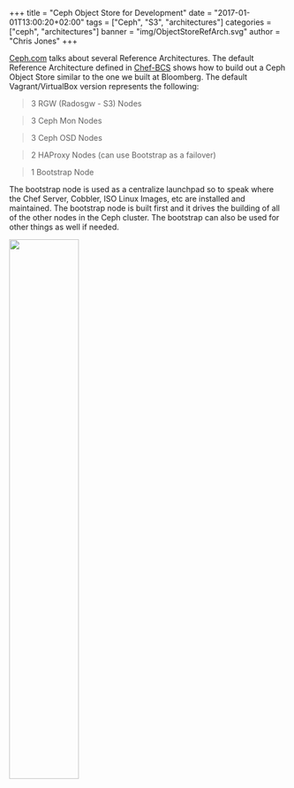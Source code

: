+++
title = "Ceph Object Store for Development"
date = "2017-01-01T13:00:20+02:00"
tags = ["Ceph", "S3", "architectures"]
categories = ["ceph", "architectures"]
banner = "img/ObjectStoreRefArch.svg"
author = "Chris Jones"
+++

<a href="http://ceph.com">Ceph.com</a> talks about several Reference Architectures. The default Reference Architecture defined in <a href="https://github.com/bloomberg/chef-bcs">Chef-BCS</a> shows how to build out a Ceph Object Store similar to the one we built at Bloomberg. The default Vagrant/VirtualBox version represents the following:

> 3 RGW (Radosgw - S3) Nodes

> 3 Ceph Mon Nodes

> 3 Ceph OSD Nodes

> 2 HAProxy Nodes (can use Bootstrap as a failover)

> 1 Bootstrap Node

The bootstrap node is used as a centralize launchpad so to speak where the Chef Server, Cobbler, ISO Linux Images, etc are installed and maintained. The bootstrap node is built first and it drives the building of all of the other nodes in the Ceph cluster. The bootstrap can also be used for other things as well if needed.

<a href="/img/ObjectStoreRefArch.svg"><img src="/img/ObjectStoreRefArch.svg" height="50%" width="50%"></a>
